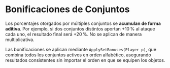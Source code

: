 # Bonificaciones de Conjuntos

Los porcentajes otorgados por múltiples conjuntos se **acumulan de forma aditiva**. 
Por ejemplo, si dos conjuntos distintos aportan +10 % al ataque cada uno, el resultado final será +20 %.
No se aplican de manera multiplicativa.

Las bonificaciones se aplican mediante `ApplySetBonuses(Player p)`,
que combina todos los conjuntos activos en orden alfabético,
asegurando resultados consistentes sin importar el orden en que se equipen los objetos.

